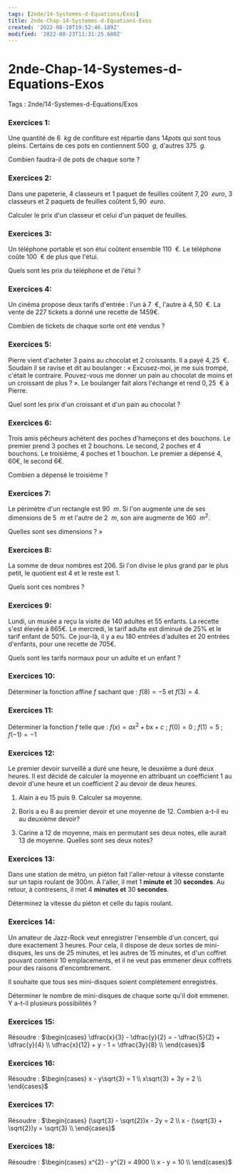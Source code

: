 ```yaml
---
tags: [2nde/14-Systemes-d-Equations/Exos]
title: 2nde-Chap-14-Systemes-d-Equations-Exos
created: '2022-08-10T19:52:46.189Z'
modified: '2022-08-23T11:31:25.680Z'
---
```


# 2nde-Chap-14-Systemes-d-Equations-Exos

Tags : 2nde/14-Systemes-d-Equations/Exos







### Exercices 1:

Une quantité de $6~~ kg$ de confiture est répartie dans 1$4 pots$ qui sont     tous pleins. Certains de ces pots en contiennent $500~~g$, d'autres $375  ~~   g$.

Combien faudra-il de pots de chaque sorte ?

### Exercices 2:

Dans une papeterie, $4$ classeurs et $1$ paquet de feuilles coûtent $7,20 ~~ euro$, $3$ classeurs et $2$ paquets de feuilles coûtent $5,90 ~~euro$.

Calculer le prix d'un classeur et celui d'un paquet de feuilles.

### Exercices 3:


Un téléphone portable et son étui coûtent ensemble $110 ~~€$. Le     téléphone coûte $100 ~~€$ de plus que l'étui. 

Quels sont les prix du     téléphone et de l'étui ?


### Exercices 4:


  Un cinéma propose deux tarifs d'entrée : l'un à $7~~€$, l'autre à $4,50~~€$.     La vente de $227$ tickets a donné une recette de $1459€$. 
  
  Combien de     tickets de chaque sorte ont été vendus ?

### Exercices 5:

Pierre vient d'acheter $3$ pains au chocolat et $2$ croissants. Il a    payé $4,25~~€$. Soudain il se ravise et dit au boulanger :    « Excusez-moi, je me suis trompé, c'était le contraire. Pouvez-vous    me donner un pain au chocolat de moins et un croissant de plus ? ».    Le boulanger fait alors l'échange et rend $0,25~~€$ à Pierre. 
    
Quel sont    les prix d'un croissant et d'un pain au chocolat ?


### Exercices 6:

Trois amis pêcheurs achètent des poches d'hameçons et des bouchons.    Le premier prend $3$ poches et $2$ bouchons. Le second, $2$ poches et $4$    bouchons. Le troisième, $4$ poches et $1$ bouchon. Le premier a dépensé     $4,60 €$, le second $6 €$.

Combien a dépensé le troisième ?

### Exercices 7:

Le périmètre d'un rectangle est $90~~m$. Si l'on augmente une de ses    dimensions de $5 ~~m$ et l'autre de $2 ~~m$, son aire augmente de $160 ~~m^2$.

Quelles sont ses dimensions ? »


### Exercices 8:


  La somme de deux nombres est $206$. Si l'on divise le plus grand par    le plus petit, le quotient est $4$ et le reste est $1$. 
  
  Quels sont ces    nombres ?

### Exercices 9:


Lundi, un musée a reçu la visite de 140 adultes et $55$ enfants. La    recette s'est élevée à $865€$. Le mercredi, le tarif adulte est    diminué de $25\%$ et le tarif enfant de $50\%$. Ce jour-là, il y a eu $180$    entrées d'adultes et $20$ entrées d'enfants, pour une recette de $705    €$. 
  
Quels sont les tarifs normaux pour un adulte et un enfant ?

### Exercices 10:


  Déterminer la fonction affine $f$ sachant que : $f(8) = -5$ et     $f(3) = 4$.

### Exercices 11:

 Déterminer la fonction $f$ telle que :     $f(x) = ax^{2} + \text{bx} + c$ ; $f(0) = 0$ ; $f(1) = 5$ ;     $f(-1)= -1$

### Exercices 12:

Le premier devoir surveillé a duré une heure, le deuxième a duré     deux heures. Il est décidé de calculer la moyenne en attribuant un     coefficient $1$ au devoir d'une heure et un coefficient $2$ au devoir de     deux heures.

1.  Alain a eu $15$ puis $9$. Calculer sa moyenne.

2.  Boris a eu $8$ au premier devoir et une moyenne de $12$. Combien         a-t-il eu au deuxième devoir?

3.  Carine a $12$ de moyenne, mais en permutant ses deux notes, elle         aurait $13$ de moyenne.
 Quelles sont ses deux notes?

### Exercices 13:

 Dans une station de métro, un piéton fait l'aller-retour à vitesse     constante sur un tapis roulant de $300 m$. À l'aller, il met $1$ **minute     et** $30$ **secondes**. Au retour, à contresens, il met $4$ **minutes et** $30$     **secondes**. 
 
 Déterminez la vitesse du piéton et celle du tapis roulant.

### Exercices 14:


Un amateur de Jazz-Rock veut enregistrer l'ensemble d'un concert,     qui dure exactement $3$ heures. Pour cela, il dispose de deux sortes     de mini-disques, les uns de $25$ minutes, et les autres de $15$ minutes,     et d'un coffret pouvant contenir $10$ emplacements, et il ne veut pas     emmener deux coffrets pour des raisons d'encombrement. 
 
Il souhaite     que tous ses mini-disques soient complètement enregistrés.

Déterminer le nombre de mini-disques de chaque sorte qu'il doit     emmener. 
Y a-t-il plusieurs possibilités ?

### Exercices 15:

 Résoudre : $\begin{cases}       \dfrac{x}{3} - \dfrac{y}{2} = - \dfrac{5}{2} + \dfrac{y}{4} \\       \dfrac{x}{12} + y - 1 = \dfrac{3y}{8} \\       \end{cases}$

### Exercices 16:

 Résoudre : $\begin{cases}       x - y\sqrt{3} = 1 \\       x\sqrt{3} + 3y = 2 \\       \end{cases}$

### Exercices 17:

 Résoudre : $\begin{cases}       (\sqrt{3} - \sqrt{2})x - 2y = 2 \\       x - (\sqrt{3} + \sqrt{2})y = \sqrt{3} \\       \end{cases}$

### Exercices 18:

 Résoudre : $\begin{cases}       x^{2} - y^{2} = 4900 \\       x - y = 10 \\       \end{cases}$


